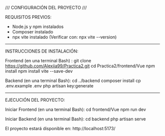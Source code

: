 
/// CONFIGURACIÓN DEL PROYECTO ///

REQUISITOS PREVIOS:

- Node.js y npm instalados
- Composer instalado
- npx vite instalado (Verificar con: npx vite --version)


- - - - - - - - - - - - - - - - - - - - - - - - - - - - -
INSTRUCCIONES DE INSTALACIÓN:

Frontend (en una terminal Bash) :
git clone https://github.com/Alexiia99/Practica2.git
cd Practica2/frontend/Vue
npm install
npm install vite --save-dev

Backend (en una terminal Bash):
cd ../backend
composer install
cp .env.example .env
php artisan key:generate

- - - - - - - - - - - - - - - - - - - - - - - - - - - - -
EJECUCIÓN DEL PROYECTO:

Iniciar Frontend (en una terminal Bash):
cd frontend/Vue
npm run dev

Iniciar Backend (en una terminal Bash):
cd backend
php artisan serve

El proyecto estará disponible en: http://localhost:5173/
